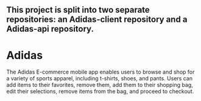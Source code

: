 <div>
  <h2>This project is split into two separate repositories: an Adidas-client repository and a Adidas-api repository.
</h2>
  <h1>Adidas</h1>
  <p>The Adidas E-commerce mobile app enables users to browse and shop for a variety of sports apparel, including t-shirts, shoes, and pants. Users can add items to their favorites, remove them, add them to their shopping bag, edit their selections, remove items from the bag, and proceed to checkout.</p>
  
</div>

